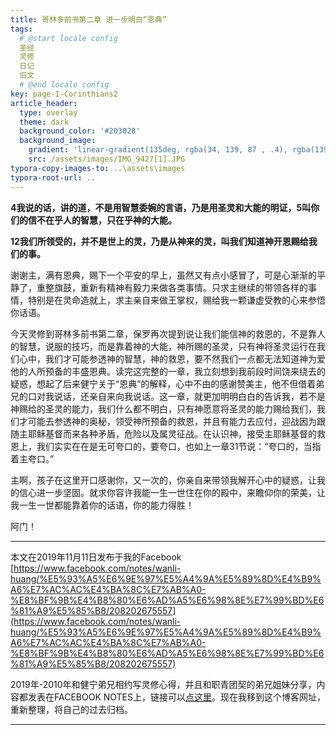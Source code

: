 ```yaml
---
title: 哥林多前书第二章 进一步明白“恩典”
tags: 
  # @start locale config
  圣经
  灵修
  日记
  旧文
  # @end locale config
key: page-I-Corinthians2
article_header:
  type: overlay
  theme: dark
  background_color: '#203028'
  background_image:
    gradient: 'linear-gradient(135deg, rgba(34, 139, 87 , .4), rgba(139, 34, 139, .4))'
    src: /assets/images/IMG_9427[1].JPG
typora-copy-images-to: ..\assets\images
typora-root-url: ..
---
```


**4我说的话，讲的道，不是用智慧委婉的言语，乃是用圣灵和大能的明证，5叫你们的信不在乎人的智慧，只在乎神的大能。**

**12我们所领受的，并不是世上的灵，乃是从神来的灵，叫我们知道神开恩赐给我们的事。**

<!--more-->

谢谢主，满有恩典，赐下一个平安的早上，虽然又有点小感冒了，可是心渐渐的平静了，重整旗鼓，重新有精神有毅力来做各类事情。只求主继续的带领各样的事情，特别是在灵命造就上，求主亲自来做王掌权，赐给我一颗谦虚受教的心来参悟你话语。

今天灵修到哥林多前书第二章，保罗再次提到说让我们能信神的救恩的，不是靠人的智慧，说服的技巧，而是靠着神的大能，神所赐的圣灵，只有神将圣灵运行在我们心中，我们才可能参透神的智慧，神的救恩，要不然我们一点都无法知道神为爱他的人所预备的丰盛恩典。读完这完整的一章，我立刻想到我前段时间饶来绕去的疑惑，想起了后来健宁关于“恩典”的解释，心中不由的感谢赞美主，他不但借着弟兄的口对我说话，还亲自来向我说话。这一章，就更加明明白白的告诉我，若不是神赐给的圣灵的能力，我们什么都不明白，只有神愿意将圣灵的能力赐给我们，我们才可能去参透神的奥秘，领受神所预备的救恩，并且有能力去应付，迎战因为跟随主耶稣基督而来各种矛盾，危险以及属灵征战。在认识神，接受主耶稣基督的救恩上，我们实实在在是无可夸口的，要夸口，也如上一章31节说：“夸口的，当指着主夸口。”

主啊，孩子在这里开口感谢你，又一次的，你亲自来带领我解开心中的疑惑，让我的信心进一步坚固。就求你容许我能一生一世住在你的殿中，来瞻仰你的荣美，让我一生一世都能靠着你的话语，你的能力得胜！

阿门！

---

本文在2019年11月11日发布于我的Facebook [https://www.facebook.com/notes/wanli-huang/%E5%93%A5%E6%9E%97%E5%A4%9A%E5%89%8D%E4%B9%A6%E7%AC%AC%E4%BA%8C%E7%AB%A0-%E8%BF%9B%E4%B8%80%E6%AD%A5%E6%98%8E%E7%99%BD%E6%81%A9%E5%85%B8/208202675557](https://www.facebook.com/notes/wanli-huang/%E5%93%A5%E6%9E%97%E5%A4%9A%E5%89%8D%E4%B9%A6%E7%AC%AC%E4%BA%8C%E7%AB%A0-%E8%BF%9B%E4%B8%80%E6%AD%A5%E6%98%8E%E7%99%BD%E6%81%A9%E5%85%B8/208202675557)

2019年-2010年和健宁弟兄相约写灵修心得，并且和职青团契的弟兄姐妹分享，内容都发表在FACEBOOK NOTES上，链接可以[点这里](https://www.facebook.com/wanli.huang/notes)。现在我移到这个博客网址，重新整理，将自己的过去归档。

---





